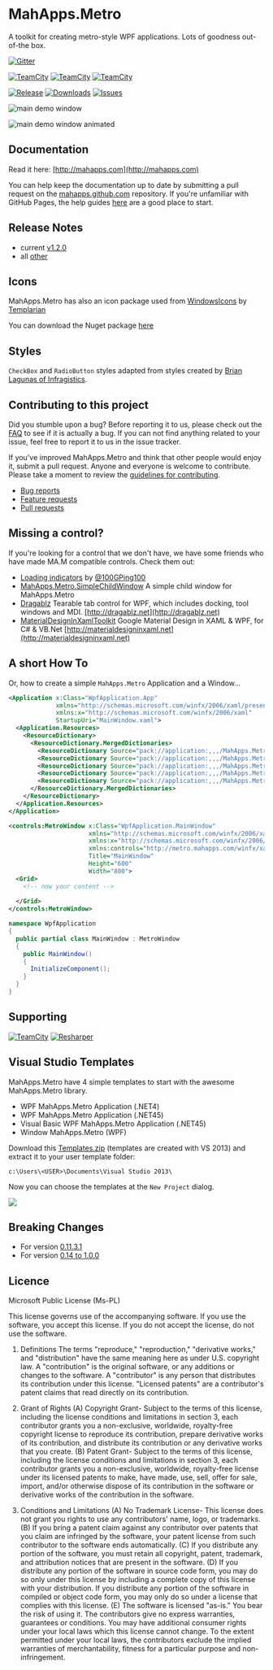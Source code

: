 # MahApps.Metro

A toolkit for creating metro-style WPF applications. Lots of goodness out-of-the box.

[![Gitter](https://img.shields.io/badge/Gitter-Join%20Chat-green.svg?style=flat-square)](https://gitter.im/MahApps/MahApps.Metro)

[![TeamCity](https://img.shields.io/teamcity/http/builds.brendanforster.com/s/MahApps_MahAppsMetro.svg?style=flat-square&&label=TeamCity%20dev)]()
[![TeamCity](https://img.shields.io/teamcity/http/builds.brendanforster.com/s/MahApps_MahAppsMetroMaster.svg?style=flat-square&&label=TeamCity%20rel)]()
[![TeamCity](https://img.shields.io/teamcity/http/builds.brendanforster.com/s/MahApps_MahAppsMetroPullRequests.svg?style=flat-square&&label=TeamCity%20PRs)]()

[![Release](https://img.shields.io/github/release/MahApps/MahApps.Metro.svg?style=flat-square)](https://github.com/MahApps/MahApps.Metro/releases/latest)
[![Downloads](https://img.shields.io/nuget/dt/MahApps.Metro.svg?style=flat-square)](http://www.nuget.org/packages/MahApps.Metro/)
[![Issues](https://img.shields.io/github/issues/MahApps/MahApps.Metro.svg?style=flat-square)](https://github.com/MahApps/MahApps.Metro/issues)

![main demo window](https://raw.githubusercontent.com/MahApps/MahApps.Metro/master/docs/main_demo_window.png)

![main demo window animated](https://raw.githubusercontent.com/MahApps/MahApps.Metro/master/docs/main_demo_window.gif)

## Documentation

Read it here: [http://mahapps.com](http://mahapps.com)

You can help keep the documentation up to date by submitting a pull request on the  [mahapps.github.com](https://github.com/MahApps/mahapps.github.com) repository. If you're unfamiliar with GitHub Pages, the help guides [here](https://help.github.com/pages/) are a good place to start.

## Release Notes

- current [v1.2.0](./docs/release-notes/1.2.0.md)
- all [other](./docs/release-notes/)

## Icons

MahApps.Metro has also an icon package used from [WindowsIcons](https://github.com/Templarian/WindowsIcons) by [Templarian](https://github.com/Templarian)

You can download the Nuget package [here](https://www.nuget.org/packages/MahApps.Metro.Resources)

## Styles

`CheckBox` and `RadioButton` styles adapted from styles created by [Brian Lagunas of Infragistics](http://brianlagunas.com/free-metro-light-and-dark-themes-for-wpf-and-silverlight-microsoft-controls/).

## Contributing to this project

Did you stumble upon a bug? Before reporting it to us, please check out the [FAQ](https://github.com/MahApps/MahApps.Metro/wiki/FAQ) to see if it is actually a bug. If you can not find anything related to your issue, feel free to report it to us in the issue tracker.

If you've improved MahApps.Metro and think that other people would enjoy it, submit a pull request. Anyone and everyone is welcome to contribute. Please take a moment to review the [guidelines for contributing](CONTRIBUTING.md).

* [Bug reports](CONTRIBUTING.md#bugs)
* [Feature requests](CONTRIBUTING.md#features)
* [Pull requests](CONTRIBUTING.md#pull-requests)

## Missing a control?

If you're looking for a control that we don't have, we have some friends who have made MA.M compatible controls. Check them out:

- [Loading indicators](https://github.com/100GPing100/LoadingIndicators.WPF) by [@100GPing100](https://github.com/100GPing100)
- [MahApps.Metro.SimpleChildWindow](https://github.com/punker76/MahApps.Metro.SimpleChildWindow) A simple child window for MahApps.Metro
- [Dragablz](https://github.com/ButchersBoy/Dragablz) Tearable tab control for WPF, which includes docking, tool windows and MDI. [http://dragablz.net](http://dragablz.net)
- [MaterialDesignInXamlToolkit](https://github.com/ButchersBoy/MaterialDesignInXamlToolkit) Google Material Design in XAML & WPF, for C# & VB.Net [http://materialdesigninxaml.net](http://materialdesigninxaml.net)

## A short How To

Or, how to create a simple `MahApps.Metro` Application and a Window...

```XML
<Application x:Class="WpfApplication.App"
             xmlns="http://schemas.microsoft.com/winfx/2006/xaml/presentation"
             xmlns:x="http://schemas.microsoft.com/winfx/2006/xaml"
             StartupUri="MainWindow.xaml">
  <Application.Resources>
    <ResourceDictionary>
      <ResourceDictionary.MergedDictionaries>
        <ResourceDictionary Source="pack://application:,,,/MahApps.Metro;component/Styles/Controls.xaml" />
        <ResourceDictionary Source="pack://application:,,,/MahApps.Metro;component/Styles/Fonts.xaml" />
        <ResourceDictionary Source="pack://application:,,,/MahApps.Metro;component/Styles/Colors.xaml" />
        <ResourceDictionary Source="pack://application:,,,/MahApps.Metro;component/Styles/Accents/Blue.xaml" />
        <ResourceDictionary Source="pack://application:,,,/MahApps.Metro;component/Styles/Accents/BaseLight.xaml" />
      </ResourceDictionary.MergedDictionaries>
    </ResourceDictionary>
  </Application.Resources>
</Application>
```

```XML
<controls:MetroWindow x:Class="WpfApplication.MainWindow"
                      xmlns="http://schemas.microsoft.com/winfx/2006/xaml/presentation"
                      xmlns:x="http://schemas.microsoft.com/winfx/2006/xaml"
                      xmlns:controls="http://metro.mahapps.com/winfx/xaml/controls"
                      Title="MainWindow"
                      Height="600"
                      Width="800">
  <Grid>
    <!-- now your content -->
  
  </Grid>
</controls:MetroWindow>
```

```csharp
namespace WpfApplication
{
  public partial class MainWindow : MetroWindow
  {
    public MainWindow()
    {
      InitializeComponent();
    }
  }
}
```

## Supporting

[![TeamCity](https://raw.githubusercontent.com/MahApps/MahApps.Metro/master/docs/icon_TeamCity.png)](https://www.jetbrains.com/teamcity/)
[![Resharper](https://raw.githubusercontent.com/MahApps/MahApps.Metro/master/docs/icon_ReSharper.png)](https://www.jetbrains.com/resharper/)

## Visual Studio Templates

MahApps.Metro have 4 simple templates to start with the awesome MahApps.Metro library.

* WPF MahApps.Metro Application (.NET4)
* WPF MahApps.Metro Application (.NET45)
* Visual Basic WPF MahApps.Metro Application (.NET45)
* Window MahApps.Metro (WPF)

Download this [Templates.zip](https://github.com/MahApps/MahApps.Metro/raw/master/Visual%20Studio%20Templates/Templates.zip) (templates are created with VS 2013) and extract it to your user template folder:

```
c:\Users\<USER>\Documents\Visual Studio 2013\
```

Now you can choose the templates at the `New Project` dialog.

![](./docs/new_project_dialog.png)

## Breaking Changes

* For version [0.11.3.1](https://github.com/MahApps/MahApps.Metro/wiki/Breaking-Changes-or-WTF-is-happening-with-the-ALPHA-version)
* For version [0.14 to 1.0.0](https://github.com/MahApps/MahApps.Metro/blob/master/docs/v1.0-Migration-Guide.md)

## Licence

Microsoft Public License (Ms-PL)

This license governs use of the accompanying software. If you use the software, you
accept this license. If you do not accept the license, do not use the software.

1. Definitions
The terms "reproduce," "reproduction," "derivative works," and "distribution" have the
same meaning here as under U.S. copyright law.
A "contribution" is the original software, or any additions or changes to the software.
A "contributor" is any person that distributes its contribution under this license.
"Licensed patents" are a contributor's patent claims that read directly on its contribution.

2. Grant of Rights
(A) Copyright Grant- Subject to the terms of this license, including the license conditions and limitations in section 3, each contributor grants you a non-exclusive, worldwide, royalty-free copyright license to reproduce its contribution, prepare derivative works of its contribution, and distribute its contribution or any derivative works that you create.
(B) Patent Grant- Subject to the terms of this license, including the license conditions and limitations in section 3, each contributor grants you a non-exclusive, worldwide, royalty-free license under its licensed patents to make, have made, use, sell, offer for sale, import, and/or otherwise dispose of its contribution in the software or derivative works of the contribution in the software.

3. Conditions and Limitations
(A) No Trademark License- This license does not grant you rights to use any contributors' name, logo, or trademarks.
(B) If you bring a patent claim against any contributor over patents that you claim are infringed by the software, your patent license from such contributor to the software ends automatically.
(C) If you distribute any portion of the software, you must retain all copyright, patent, trademark, and attribution notices that are present in the software.
(D) If you distribute any portion of the software in source code form, you may do so only under this license by including a complete copy of this license with your distribution. If you distribute any portion of the software in compiled or object code form, you may only do so under a license that complies with this license.
(E) The software is licensed "as-is." You bear the risk of using it. The contributors give no express warranties, guarantees or conditions. You may have additional consumer rights under your local laws which this license cannot change. To the extent permitted under your local laws, the contributors exclude the implied warranties of merchantability, fitness for a particular purpose and non-infringement.
